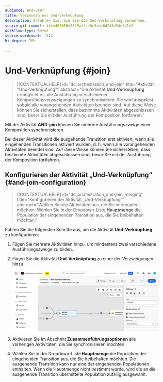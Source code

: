 ```yaml
---
audience: end-user
title: Verwenden der Und-Verknüpfung
description: Erfahren Sie, wie Sie die Und-Verknüpfung verwenden.
source-git-commit: 44be467650e2329a1fce6c5adb6d266d94efd1e2
workflow-type: tm+mt
source-wordcount: '224'
ht-degree: 70%

---
```


# Und-Verknüpfung {#join}

>[!CONTEXTUALHELP]
>id="dc_orchestration_and-join"
>title="Aktivität &quot;Und-Verknüpfung&quot;"
>abstract="Die Aktivität **Und-Verknüpfung** ermöglicht es, die Ausführung verschiedener Kompositionsverzweigungen zu synchronisieren. Sie wird ausgelöst, sobald alle vorangehenden Aktivitäten beendet sind. Auf diese Weise können Sie sicherstellen, dass bestimmte Aktivitäten abgeschlossen sind, bevor Sie mit der Ausführung der Komposition fortfahren."

Mit der Aktivität **AND-join** können Sie mehrere Ausführungszweige einer Komposition synchronisieren.

Bei dieser Aktivität wird die ausgehende Transition erst aktiviert, wenn alle eingehenden Transitionen aktiviert wurden, d. h. wenn alle vorangehenden Aktivitäten beendet sind. Auf diese Weise können Sie sicherstellen, dass bestimmte Aktivitäten abgeschlossen sind, bevor Sie mit der Ausführung der Komposition fortfahren.

## Konfigurieren der Aktivität „Und-Verknüpfung“ {#and-join-configuration}

>[!CONTEXTUALHELP]
>id="dc_orchestration_and-join_merging"
>title="Konfigurieren der Aktivität „Und-Verknüpfung“"
>abstract="Wählen Sie die Aktivitäten aus, die Sie verknüpfen möchten. Wählen Sie in der Dropdown-Liste **Hauptmenge** die Population der eingehenden Transition aus, die Sie beibehalten möchten."

Führen Sie die folgenden Schritte aus, um die Aktivität **Und-Verknüpfung** zu konfigurieren:

1. Fügen Sie mehrere Aktivitäten hinzu, um mindestens zwei verschiedene Ausführungszweige zu bilden.
1. Fügen Sie die Aktivität **Und-Verknüpfung** zu einer der Verzweigungen hinzu.

   ![](../assets/and-join.png)

1. Aktivieren Sie im Abschnitt **Zusammenführungsoptionen** alle vorherigen Aktivitäten, die Sie synchronisieren möchten.
1. Wählen Sie in der Dropdown-Liste **Hauptmenge** die Population der eingehenden Transition aus, die Sie beibehalten möchten. Die ausgehende Transition kann nur eine der eingehenden Populationen enthalten. Wenn die Hauptmenge nicht bestimmt wurde, wird die an die ausgehende Transition übermittelte Population zufällig ausgewählt.
